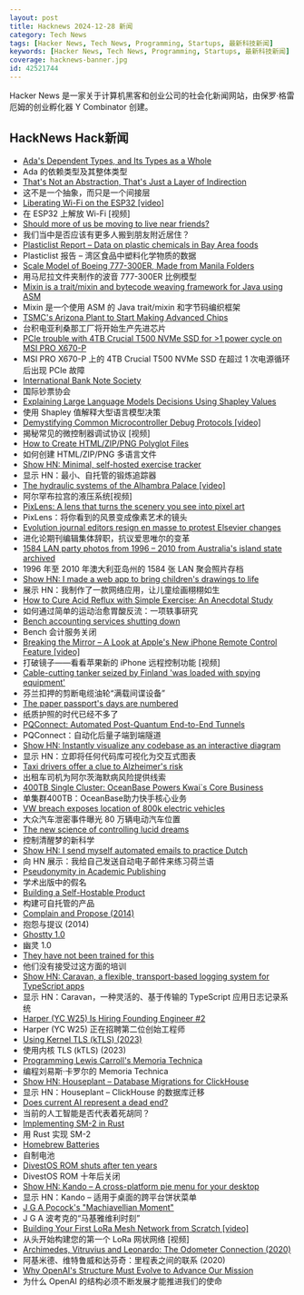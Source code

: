 ```yaml
---
layout: post
title: Hacknews 2024-12-28 新闻
category: Tech News
tags: [Hacker News, Tech News, Programming, Startups, 最新科技新闻]
keywords: [Hacker News, Tech News, Programming, Startups, 最新科技新闻]
coverage: hacknews-banner.jpg
id: 42521744
---
```


Hacker News 是一家关于计算机黑客和创业公司的社会化新闻网站，由保罗·格雷厄姆的创业孵化器 Y Combinator 创建。

## HackNews Hack新闻

- [Ada's Dependent Types, and Its Types as a Whole](https://nytpu.com/gemlog/2024-12-27)
- Ada 的依赖类型及其整体类型
- [That's Not an Abstraction, That's Just a Layer of Indirection](https://fhur.me/posts/2024/thats-not-an-abstraction)
- 这不是一个抽象，而只是一个间接层
- [Liberating Wi-Fi on the ESP32 [video]](https://media.ccc.de/v/38c3-liberating-wi-fi-on-the-esp32)
- 在 ESP32 上解放 Wi-Fi [视频]
- [Should more of us be moving to live near friends?](https://www.architecturaldigest.com/story/should-more-of-us-be-moving-to-live-near-friends)
- 我们当中是否应该有更多人搬到朋友附近居住？
- [Plasticlist Report – Data on plastic chemicals in Bay Area foods](https://www.plasticlist.org/report)
- Plasticlist 报告 – 湾区食品中塑料化学物质的数据
- [Scale Model of Boeing 777-300ER, Made from Manila Folders](https://www.lucaiaconistewart.com/model-777)
- 用马尼拉文件夹制作的波音 777-300ER 比例模型
- [Mixin is a trait/mixin and bytecode weaving framework for Java using ASM](https://github.com/SpongePowered/Mixin)
- Mixin 是一个使用 ASM 的 Java trait/mixin 和字节码编织框架
- [TSMC's Arizona Plant to Start Making Advanced Chips](https://spectrum.ieee.org/tsmc-arizona)
- 台积电亚利桑那工厂将开始生产先进芯片
- [PCIe trouble with 4TB Crucial T500 NVMe SSD for >1 power cycle on MSI PRO X670-P](https://forum.level1techs.com/t/bizarre-pcie-trouble-with-4tb-crucial-t500-nvme-ssd/222915)
- MSI PRO X670-P 上的 4TB Crucial T500 NVMe SSD 在超过 1 次电源循环后出现 PCIe 故障
- [International Bank Note Society](https://www.theibns.org/joomla/index.php)
- 国际钞票协会
- [Explaining Large Language Models Decisions Using Shapley Values](https://arxiv.org/abs/2404.01332)
- 使用 Shapley 值解释大型语言模型决策
- [Demystifying Common Microcontroller Debug Protocols [video]](https://media.ccc.de/v/38c3-demystifying-common-microcontroller-debug-protocols)
- 揭秘常见的微控制器调试协议 [视频]
- [How to Create HTML/ZIP/PNG Polyglot Files](https://gildas-lormeau.github.io/Polyglot-HTML-ZIP-PNG/SUMMARY.html)
- 如何创建 HTML/ZIP/PNG 多语言文件
- [Show HN: Minimal, self-hosted exercise tracker](https://github.com/bmtwl/exerciseminimilism)
- 显示 HN：最小、自托管的锻炼追踪器
- [The hydraulic systems of the Alhambra Palace [video]](https://www.youtube.com/watch?v=xLaLpMeOyHk)
- 阿尔罕布拉宫的液压系统[视频]
- [PixLens: A lens that turns the scenery you see into pixel art](https://monoli-shop.com/products/pixlens-コピー)
- PixLens：将你看到的风景变成像素艺术的镜头
- [Evolution journal editors resign en masse to protest Elsevier changes](https://retractionwatch.com/2024/12/27/evolution-journal-editors-resign-en-masse-to-protest-elsevier-changes/)
- 进化论期刊编辑集体辞职，抗议爱思唯尔的变革
- [1584 LAN party photos from 1996 – 2010 from Australia's island state archived](https://issung.com/posts/lanphotosarchive/)
- 1996 年至 2010 年澳大利亚岛州的 1584 张 LAN 聚会照片存档
- [Show HN: I made a web app to bring children's drawings to life](https://doodledreams.cc)
- 展示 HN：我制作了一款网络应用，让儿童绘画栩栩如生
- [How to Cure Acid Reflux with Simple Exercise: An Anecdotal Study](https://pmc.ncbi.nlm.nih.gov/articles/PMC9106553/)
- 如何通过简单的运动治愈胃酸反流：一项轶事研究
- [Bench accounting services shutting down](https://bench.co/)
- Bench 会计服务关闭
- [Breaking the Mirror – A Look at Apple's New iPhone Remote Control Feature [video]](https://media.ccc.de/v/38c3-breaking-the-mirror-a-look-at-apple-s-new-iphone-remote-control-feature)
- 打破镜子——看看苹果新的 iPhone 远程控制功能 [视频]
- [Cable-cutting tanker seized by Finland 'was loaded with spying equipment'](https://www.lloydslist.com/LL1151955/Russia-linked-cable-cutting-tanker-seized-by-Finland-was-loaded-with-spying-equipment)
- 芬兰扣押的剪断电缆油轮“满载间谍设备”
- [The paper passport's days are numbered](https://www.wired.com/story/the-paper-passport-is-dying/)
- 纸质护照的时代已经不多了
- [PQConnect: Automated Post-Quantum End-to-End Tunnels](https://www.pqconnect.net/)
- PQConnect：自动化后量子端到端隧道
- [Show HN: Instantly visualize any codebase as an interactive diagram](https://gitdiagram.com/)
- 显示 HN：立即将任何代码库可视化为交互式图表
- [Taxi drivers offer a clue to Alzheimer's risk](https://www.wsj.com/health/wellness/alzheimers-risk-taxi-ambulance-drivers-be15739b)
- 出租车司机为阿尔茨海默病风险提供线索
- [400TB Single Cluster: OceanBase Powers Kwai`s Core Business](https://oceanbase.github.io/docs/blogs/users/Kwai)
- 单集群400TB：OceanBase助力快手核心业务
- [VW breach exposes location of 800k electric vehicles](https://cyberinsider.com/vw-suffers-major-breach-exposing-location-of-800000-electric-vehicles/)
- 大众汽车泄密事件曝光 80 万辆电动汽车位置
- [The new science of controlling lucid dreams](https://www.scientificamerican.com/article/engineering-lucid-dreams-could-improve-sleep-and-defuse-nightmares/)
- 控制清醒梦的新科学
- [Show HN: I send myself automated emails to practice Dutch](https://github.com/ThReinecke/dutch_vocabulary)
- 向 HN 展示：我给自己发送自动电子邮件来练习荷兰语
- [Pseudonymity in Academic Publishing](https://11011110.github.io/blog/2024/12/19/pseudonymity-academic-publishing.html)
- 学术出版中的假名
- [Building a Self-Hostable Product](https://fusionauth.io/blog/building-self-hostable-application)
- 构建可自托管的产品
- [Complain and Propose (2014)](https://tidyfirst.substack.com/p/complain-and-propose)
- 抱怨与提议 (2014)
- [Ghostty 1.0](https://ghostty.org/)
- 幽灵 1.0
- [They have not been trained for this](https://www.ccc.de/en/updates/2024/das-ist-vollig-entgleist)
- 他们没有接受过这方面的培训
- [Show HN: Caravan, a flexible, transport-based logging system for TypeScript apps](https://github.com/carlos-menezes/caravan)
- 显示 HN：Caravan，一种灵活的、基于传输的 TypeScript 应用日志记录系统
- [Harper (YC W25) Is Hiring Founding Engineer #2](https://www.ycombinator.com/companies/harper/jobs/y8KjuRZ-founding-ai-engineer)
- Harper (YC W25) 正在招聘第二位创始工程师
- [Using Kernel TLS (kTLS) (2023)](https://delthas.fr/blog/2023/kernel-tls/)
- 使用内核 TLS (kTLS) (2023)
- [Programming Lewis Carroll's Memoria Technica](https://ztoz.blog/posts/memoria_technica/)
- 编程刘易斯·卡罗尔的 Memoria Technica
- [Show HN: Houseplant – Database Migrations for ClickHouse](https://houseplant.readthedocs.io/en/latest/)
- 显示 HN：Houseplant – ClickHouse 的数据库迁移
- [Does current AI represent a dead end?](https://www.bcs.org/articles-opinion-and-research/does-current-ai-represent-a-dead-end/)
- 当前的人工智能是否代表着死胡同？
- [Implementing SM-2 in Rust](https://borretti.me/article/implementing-sm2-in-rust)
- 用 Rust 实现 SM-2
- [Homebrew Batteries](http://www.hanssummers.com/homebrew/homebrewbattery.html)
- 自制电池
- [DivestOS ROM shuts after ten years](https://divestos.org/pages/news#end)
- DivestOS ROM 十年后关闭
- [Show HN: Kando – A cross-platform pie menu for your desktop](https://kando.menu/)
- 显示 HN：Kando – 适用于桌面的跨平台饼状菜单
- [J G A Pocock's "Machiavellian Moment"](https://aeon.co/essays/history-is-always-political-and-contest-over-it-is-a-good-thing)
- J G A 波考克的“马基雅维利时刻”
- [Building Your First LoRa Mesh Network from Scratch [video]](https://media.ccc.de/v/38c3-building-your-first-lora-mesh-network-from-scratch)
- 从头开始构建您的第一个 LoRa 网状网络 [视频]
- [Archimedes, Vitruvius and Leonardo: The Odometer Connection (2020)](https://www.scirp.org/journal/paperinformation?paperid=104676)
- 阿基米德、维特鲁威和达芬奇：里程表之间的联系 (2020)
- [Why OpenAI's Structure Must Evolve to Advance Our Mission](http://openai.com/index/why-our-structure-must-evolve-to-advance-our-mission)
- 为什么 OpenAI 的结构必须不断发展才能推进我们的使命

